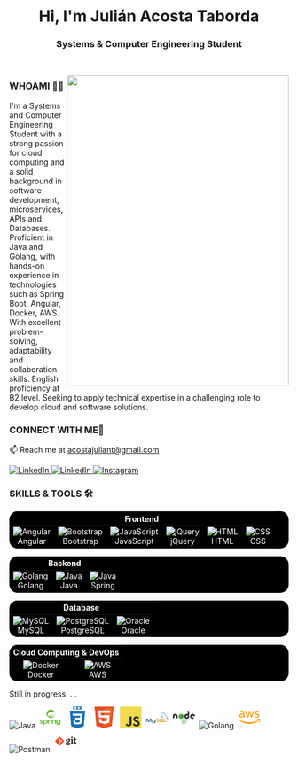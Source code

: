 <h1 align="center">Hi, I'm Julián Acosta Taborda</h1>
<h3 align="center">Systems & Computer Engineering Student</h3>

<br>

<p><img align="right" src="https://media1.tenor.com/m/PBcGjKppnacAAAAd/pixel-art.gif" width="400" height="560" alt="" /></p>
<h3>WHOAMI 👨‍💻</h3>
<p>
  I'm a Systems and Computer Engineering Student with a strong passion for cloud computing and a solid background in
  software development, microservices, APIs and Databases. Proficient in Java and Golang, with hands-on
  experience in technologies such as Spring Boot, Angular, Docker, AWS. With excellent problem-solving,
  adaptability and collaboration skills. English proficiency at B2 level. Seeking to apply technical expertise in a
  challenging role to develop cloud and software solutions.  
</p>

<h3>CONNECT WITH ME🤝</h3>
<p>
  <p>📫 Reach me at <a href="mailto:acostajuliant@gmail.com" target="blank">acostajuliant@gmail.com</a></p>
  
  <a href="https://www.linkedin.com/in/acosjulioo/" target="blank">
    <img src="https://img.shields.io/badge/LinkedIn-0077B5?style=for-the-badge&logo=linkedin&logoColor=white" title="LinkedIn" alt="LinkedIn"/>
  </a>

  <a href="mailto:acostajuliant@gmail.com" target="blank">
  	<img src="https://img.shields.io/badge/Gmail-D14836?style=for-the-badge&logo=gmail&logoColor=white" title="LinkedIn" alt="LinkedIn"/>
  </a>

  <a href="https://www.instagram.com/acosjulioo/" target="blank">
    <img src="https://img.shields.io/badge/Instagram-E4405F?style=for-the-badge&logo=instagram&logoColor=white" title="Instagram" alt="Instagram"/>    
  </a>  
</p>

<h3>SKILLS & TOOLS 🛠️</h3>
<!--  TODO: PONERLOS EN UNA TABLA CON TODOS LOS DEMAS -->
<!-- inspiracion: https://github.com/itsZed0/itsZed0/blob/main/README.md?plain=1 -->
<!-- ICONOS: https://devicon.dev/ -->

<div align="left">
<table style="background-color: black; color: white; border: none; border-radius: 15px; overflow: hidden;">
  <thead>
    <tr>
      <th colspan="8" align="center" style="color: white;">Frontend</th>
    </tr>
  </thead>
  <tbody>
    <tr>
      <td align="center" style="border: none;">
        <img src="https://cdn.jsdelivr.net/gh/devicons/devicon@latest/icons/angular/angular-original.svg" title="Angular" alt="Angular" width="50" height="50"/>          
        <br>Angular
      </td>
      <td align="center" style="border: none;">
        <img src="https://cdn.jsdelivr.net/gh/devicons/devicon@latest/icons/bootstrap/bootstrap-original.svg" title="Bootstrap" alt="Bootstrap" width="50" height="50"/>
        <br>Bootstrap
      </td>
      <td align="center" style="border: none;">
        <img src="https://cdn.jsdelivr.net/gh/devicons/devicon@latest/icons/javascript/javascript-original.svg" title="JavaScript" alt="JavaScript" width="50" height="50"/>
        <br>JavaScript
      </td>
      <td align="center" style="border: none;">        
        <img src="https://cdn.jsdelivr.net/gh/devicons/devicon@latest/icons/jquery/jquery-original-wordmark.svg" title="jQuery" alt="jQuery" width="50" height="50"/>
        <br>jQuery
      </td>
      <td align="center" style="border: none;">        
        <img src="https://cdn.jsdelivr.net/gh/devicons/devicon@latest/icons/html5/html5-original.svg" title="HTML" alt="HTML" width="50" height="50"/>
        <br>HTML
      </td>
      <td align="center" style="border: none;">        
        <img src="https://cdn.jsdelivr.net/gh/devicons/devicon@latest/icons/css3/css3-original.svg" title="CSS" alt="CSS" width="50" height="50"/>
        <br>CSS
      </td>
    </tr>
  </tbody>
</table>
</div>



<div align="left">
<table style="background-color: black; color: white; border: none; border-radius: 15px; overflow: hidden;">
  <thead>
    <tr>
      <th colspan="4" align="center" style="color: white;">Backend</th>
    </tr>
  </thead>
  <tbody>
    <tr>
      <td align="center" style="border: none;">
        <img src="https://cdn.jsdelivr.net/gh/devicons/devicon@latest/icons/go/go-original.svg" title="Golang" alt="Golang" width="50" height="50"/>
        <br>Golang
      </td>
      <td align="center" style="border: none;">
        <img src="https://cdn.jsdelivr.net/gh/devicons/devicon@latest/icons/java/java-original.svg" width="50" height="50" alt="Java"/>
        <br>Java
      </td>
      <td align="center" style="border: none;">
        <img src="https://cdn.jsdelivr.net/gh/devicons/devicon@latest/icons/spring/spring-original.svg" width="50" height="50" alt="Java"/>
        <br>Spring
      </td>
    </tr>
  </tbody>
</table>
</div>

<div align="left">
<table style="background-color: black; color: white; border: none; border-radius: 15px; overflow: hidden;">
  <thead>
    <tr>
      <th colspan="4" align="center" style="color: white;">Database</th>
    </tr>
  </thead>
  <tbody>
    <tr>
      <td align="center" style="border: none;">
        <img src="https://cdn.jsdelivr.net/gh/devicons/devicon@latest/icons/mysql/mysql-original-wordmark.svg" alt="MySQL" width="50" height="50"/>
        <br>MySQL        
      </td>
      <td align="center" style="border: none;">
        <img src="https://cdn.jsdelivr.net/gh/devicons/devicon@latest/icons/postgresql/postgresql-original-wordmark.svg" alt="PostgreSQL" width="50" height="50"/>
        <br>PostgreSQL
      </td>
      <td align="center" style="border: none;">
        <img src="https://cdn.jsdelivr.net/gh/devicons/devicon@latest/icons/oracle/oracle-original.svg" alt="Oracle" width="50" height="50"/>
        <br>Oracle
      </td>
    </tr>
  </tbody>
</table>
</div>

<div align="left">
<table style="background-color: black; color: white; border: none; border-radius: 15px; overflow: hidden;">
  <thead>
    <tr>
      <th colspan="4" align="center" style="color: white;">Cloud Computing & DevOps</th>
    </tr>
  </thead>
  <tbody>
    <tr>
      <td align="center" style="border: none;">
        <img src="https://cdn.jsdelivr.net/gh/devicons/devicon@latest/icons/docker/docker-original.svg" alt="Docker" width="50" height="50"/>
        <br>Docker
      </td>
      <td align="center" style="border: none;">
        <img src="https://cdn.jsdelivr.net/gh/devicons/devicon@latest/icons/amazonwebservices/amazonwebservices-original-wordmark.svg" alt="AWS" width="50" height="50"/>
        <br>AWS
      </td>
    </tr>
  </tbody>
</table>
</div>


<p>
  Still in progress. . .
</p>


<p>
<img src="https://cdn.jsdelivr.net/gh/devicons/devicon@latest/icons/java/java-original-wordmark.svg" title="Java" alt="Java" width="40" height="40"/>&nbsp;
<img src="https://github.com/devicons/devicon/blob/master/icons/spring/spring-original-wordmark.svg" title="Spring" alt="Spring" width="40" height="40"/>&nbsp;
<img src="https://github.com/devicons/devicon/blob/master/icons/css3/css3-plain-wordmark.svg"  title="CSS3" alt="CSS" width="40" height="40"/>&nbsp;
<img src="https://github.com/devicons/devicon/blob/master/icons/html5/html5-original.svg" title="HTML5" alt="HTML" width="40" height="40"/>&nbsp;
<img src="https://github.com/devicons/devicon/blob/master/icons/javascript/javascript-original.svg" title="JavaScript" alt="JavaScript" width="40" height="40"/>&nbsp;
<img src="https://github.com/devicons/devicon/blob/master/icons/mysql/mysql-original-wordmark.svg" title="MySQL"  alt="MySQL" width="40" height="40"/>&nbsp;
<img src="https://github.com/devicons/devicon/blob/master/icons/nodejs/nodejs-original-wordmark.svg" title="NodeJS" alt="NodeJS" width="40" height="40"/>&nbsp;
<img src="https://cdn.jsdelivr.net/gh/devicons/devicon@latest/icons/go/go-original.svg" title="Golang" alt="Golang" width="40" height="40"/>&nbsp;
<img src="https://github.com/devicons/devicon/blob/master/icons/amazonwebservices/amazonwebservices-plain-wordmark.svg" title="AWS" alt="AWS" width="40" height="40"/>&nbsp;
<img src="https://www.vectorlogo.zone/logos/getpostman/getpostman-icon.svg" title="Postman"  alt="Postman" width="40" height="40"/>&nbsp;
<img src="https://github.com/devicons/devicon/blob/master/icons/git/git-original-wordmark.svg" title="Git" **alt="Git" width="40" height="40"/>&nbsp;
</p>
